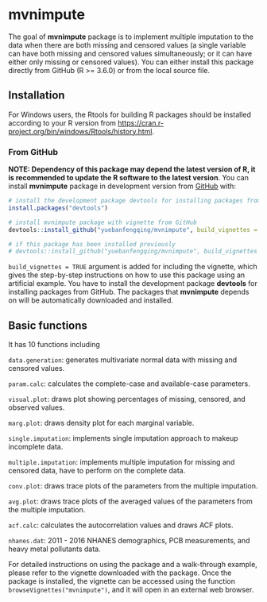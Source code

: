 
<!-- README.md is generated from README.Rmd. Please edit that file -->

# mvnimpute

<!-- badges: start -->
<!-- badges: end -->

The goal of **mvnimpute** package is to implement multiple imputation to
the data when there are both missing and censored values (a single
variable can have both missing and censored values simultaneously; or it
can have either only missing or censored values). You can either install
this package directly from GitHub (R &gt;= 3.6.0) or from the local
source file.

## Installation

For Windows users, the Rtools for building R packages should be
installed according to your R version from
<https://cran.r-project.org/bin/windows/Rtools/history.html>.

### From GitHub

**NOTE: Dependency of this package may depend the latest version of R,
it is recommended to update the R software to the latest version**. You
can install **mvnimpute** package in development version from
[GitHub](https://github.com) with:

``` r
# install the development package devtools for installing packages from GitHub
install.packages("devtools")

# install mvnimpute package with vignette from GitHub
devtools::install_github("yuebanfengqing/mvnimpute", build_vignettes = TRUE)

# if this package has been installed previously
# devtools::install_github("yuebanfengqing/mvnimpute", build_vignettes = TRUE, force = TRUE)
```

`build_vignettes = TRUE` argument is added for including the vignette,
which gives the step-by-step instructions on how to use this package
using an artificial example. You have to install the development package
**devtools** for installing packages from GitHub. The packages that
**mvnimpute** depends on will be automatically downloaded and installed.

## Basic functions

It has 10 functions including

`data.generation`: generates multivariate normal data with missing and
censored values.

`param.calc`: calculates the complete-case and available-case
parameters.

`visual.plot`: draws plot showing percentages of missing, censored, and
observed values.

`marg.plot`: draws density plot for each marginal variable.

`single.imputation`: implements single imputation approach to makeup
incomplete data.

`multiple.imputation`: implements multiple imputation for missing and
censored data, have to perform on the complete data.

`conv.plot`: draws trace plots of the parameters from the multiple
imputation.

`avg.plot`: draws trace plots of the averaged values of the parameters
from the multiple imputation.

`acf.calc`: calculates the autocorrelation values and draws ACF plots.

`nhanes.dat`: 2011 - 2016 NHANES demographics, PCB measurements, and
heavy metal pollutants data.

For detailed instructions on using the package and a walk-through
example, please refer to the vignette downloaded with the package. Once
the package is installed, the vignette can be accessed using the
function `browseVignettes("mvnimpute")`, and it will open in an external
web browser.
